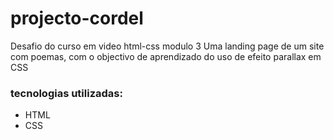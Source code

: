 # projecto-cordel
 Desafio do curso em video html-css modulo 3
 Uma landing page de um site com poemas, com o objectivo de aprendizado do uso de efeito parallax em CSS

### tecnologias utilizadas:
- HTML
- CSS
